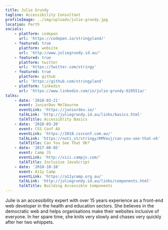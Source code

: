 ```yaml
---
title: Julie Grundy
tagline: Accessibility Consultant
profileImage: ../img/uploads/julie-grundy.jpg
location: Perth
socials:
    - platform: codepen
      url: 'https://codepen.io/stringyland/'
    - featured: true
      platform: website
      url: 'http://www.juliegrundy.id.au/'
    - featured: true
      platform: twitter
      url: 'https://twitter.com/stringy'
    - featured: true
      platform: github
      url: 'https://github.com/stringyland'
    - platform: linkedin
      url: 'https://www.linkedin.com/in/julie-grundy-620551a/'
talks:
    - date: '2018-03-21'
      event: JuniorDev Melbourne
      eventLink: 'https://juniordev.io/'
      talkLink: 'http://juliegrundy.id.au/links/basics.html'
      talkTitle: Accessiblity Basics
    - date: '2018-03-20'
      event: CSS Conf AU
      eventLink: 'https://2018.cssconf.com.au/'
      talkLink: 'https://noti.st/stringy/KMVouj/can-you-see-that-ok'
      talkTitle: Can You See That OK?
    - date: '2017-08-05'
      event: Camp JS
      eventLink: 'http://viii.campjs.com/'
      talkTitle: Inclusive JavaScript
    - date: '2018-10-18'
      event: A11y Camp
      eventLink: 'https://a11ycamp.org.au/'
      talkLink: 'http://juliegrundy.id.au/links/components.html'
      talkTitle: Building Accessible Components
---
```


Julie is an accessibility expert with over 15 years experience as a front-end web developer in the health and education sectors. She believes in the democratic web and helps organisations make their websites inclusive of everyone. In her spare time, she knits very slowly and chases very quickly after her two whippets.
